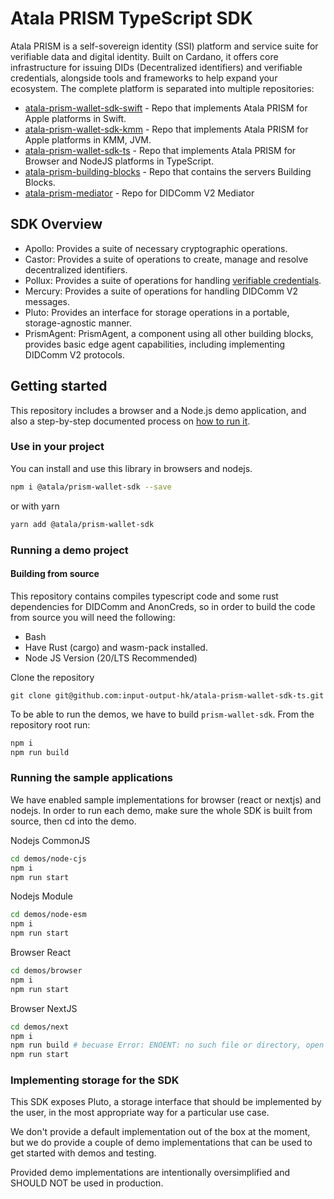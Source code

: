 # Atala PRISM TypeScript SDK

Atala PRISM is a self-sovereign identity (SSI) platform and service suite for
verifiable data and digital identity. Built on Cardano, it offers core
infrastructure for issuing DIDs (Decentralized identifiers) and verifiable
credentials, alongside tools and frameworks to help expand your ecosystem.
The complete platform is separated into multiple repositories:

- [atala-prism-wallet-sdk-swift](https://github.com/input-output-hk/atala-prism-wallet-sdk-swift) - Repo that implements Atala PRISM for Apple platforms in Swift.
- [atala-prism-wallet-sdk-kmm](https://github.com/input-output-hk/atala-prism-wallet-sdk-kmm) - Repo that implements Atala PRISM for Apple platforms in KMM, JVM.
- [atala-prism-wallet-sdk-ts](https://github.com/input-output-hk/atala-prism-wallet-sdk-ts) - Repo that implements Atala PRISM for Browser and NodeJS platforms in TypeScript.
- [atala-prism-building-blocks](https://github.com/hyperledger-labs/open-enterprise-agent) - Repo that contains the servers Building Blocks.
- [atala-prism-mediator](https://github.com/input-output-hk/atala-prism-mediator) - Repo for DIDComm V2 Mediator

## SDK Overview

- Apollo: Provides a suite of necessary cryptographic operations.
- Castor: Provides a suite of operations to create, manage and resolve decentralized identifiers.
- Pollux: Provides a suite of operations for handling [verifiable credentials](https://github.com/input-output-hk/atala-prism-docs/blob/main/documentation/docs/concepts/glossary.md#verifiable-credentials).
- Mercury: Provides a suite of operations for handling DIDComm V2 messages.
- Pluto: Provides an interface for storage operations in a portable, storage-agnostic manner.
- PrismAgent: PrismAgent, a component using all other building blocks, provides basic edge agent capabilities, including implementing DIDComm V2 protocols.

## Getting started

This repository includes a browser and a Node.js demo application, and also a step-by-step documented process on [how to run it](#running-a-demo-project).

### Use in your project
You can install and use this library in browsers and nodejs.

```bash
npm i @atala/prism-wallet-sdk --save
```

or with yarn

```bash
yarn add @atala/prism-wallet-sdk
```

### Running a demo project

#### Building from source
This repository contains compiles typescript code and some rust dependencies for DIDComm and AnonCreds, so in order to build the code from source you will need the following:

* Bash
* Have Rust (cargo) and wasm-pack installed.
* Node JS Version (20/LTS Recommended)

Clone the repository
```
git clone git@github.com:input-output-hk/atala-prism-wallet-sdk-ts.git
```

To be able to run the demos, we have to build `prism-wallet-sdk`.
From the repository root run:

```bash
npm i
npm run build
```

### Running the sample applications
We have enabled sample implementations for browser (react or nextjs) and nodejs.
In order to run each demo, make sure the whole SDK is built from source, then cd into the demo.

Nodejs CommonJS
```bash
cd demos/node-cjs
npm i
npm run start
```

Nodejs Module
```bash
cd demos/node-esm
npm i
npm run start
```

Browser React
```bash
cd demos/browser
npm i
npm run start
```

Browser NextJS
```bash
cd demos/next
npm i
npm run build # becuase Error: ENOENT: no such file or directory, open '/.../atala-prism-wallet-sdk-ts/demos/next/.next/BUILD_ID']
npm run start
```

### Implementing storage for the SDK
This SDK exposes Pluto, a storage interface that should be implemented by the user, in the most appropriate way for a particular use case.

We don't provide a default implementation out of the box at the moment, but we do provide a couple of demo implementations that can be used to get started with demos and testing. 

Provided demo implementations are intentionally oversimplified and SHOULD NOT be used in production. 

